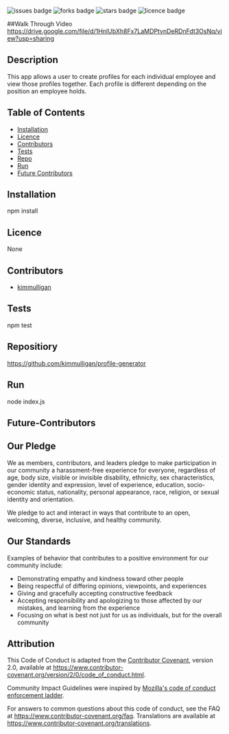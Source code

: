  ![issues badge](https://img.shields.io/github/issues/kimmulligan/profile-generator)
    ![forks badge](https://img.shields.io/github/forks/kimmulligan/profile-generator)
    ![stars badge](https://img.shields.io/github/stars/kimmulligan/profile-generator)
    ![licence badge](https://img.shields.io/github/licence/kimmulligan/profile-generator)

##Walk Through Video
https://drive.google.com/file/d/1HnIUbXh8Fx7LaMDPtynDeRDnFdt3OsNq/view?usp=sharing    

## Description
This app allows a user to create  profiles for each individual employee and view those profiles together. Each profile is different depending on the position an employee holds.
## Table of Contents
* [Installation](#installation)
* [Licence](#licence)
* [Contributors](#contributors)
* [Tests](#tests)
* [Repo](#repository)
* [Run](#run)
* [Future Contributors](#future-contributors)
## Installation
npm install
## Licence
None
## Contributors
* [kimmulligan](https://github.com/kimmulligan)
## Tests
npm test
## Repositiory
 https://github.com/kimmulligan/profile-generator
## Run
node index.js
## Future-Contributors
## Our Pledge

We as members, contributors, and leaders pledge to make participation in our
community a harassment-free experience for everyone, regardless of age, body
size, visible or invisible disability, ethnicity, sex characteristics, gender
identity and expression, level of experience, education, socio-economic status,
nationality, personal appearance, race, religion, or sexual identity
and orientation.

We pledge to act and interact in ways that contribute to an open, welcoming,
diverse, inclusive, and healthy community.

## Our Standards

Examples of behavior that contributes to a positive environment for our
community include:

* Demonstrating empathy and kindness toward other people
* Being respectful of differing opinions, viewpoints, and experiences
* Giving and gracefully accepting constructive feedback
* Accepting responsibility and apologizing to those affected by our mistakes,
  and learning from the experience
* Focusing on what is best not just for us as individuals, but for the
  overall community

## Attribution

This Code of Conduct is adapted from the [Contributor Covenant][homepage],
version 2.0, available at
https://www.contributor-covenant.org/version/2/0/code_of_conduct.html.

Community Impact Guidelines were inspired by [Mozilla's code of conduct
enforcement ladder](https://github.com/mozilla/diversity).

[homepage]: https://www.contributor-covenant.org

For answers to common questions about this code of conduct, see the FAQ at
https://www.contributor-covenant.org/faq. Translations are available at
https://www.contributor-covenant.org/translations.